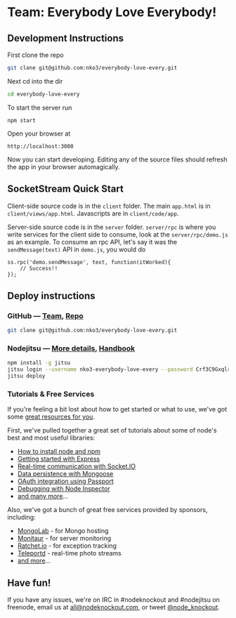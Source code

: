 # Team: Everybody Love Everybody!

## Development Instructions

First clone the repo

~~~sh
git clone git@github.com:nko3/everybody-love-every.git
~~~

Next cd into the dir

~~~sh
cd everybody-love-every
~~~

To start the server run

    npm start

Open your browser at

    http://localhost:3000

Now you can start developing. Editing any of the source files should refresh the app in your browser automagically.

## SocketStream Quick Start

Client-side source code is in the `client` folder. The main `app.html` is in `client/views/app.html`. Javascripts are in `client/code/app`.

Server-side source code is in the `server` folder. `server/rpc` is where you write services for the client side to consume, look at the `server/rpc/demo.js` as an example. To consume an rpc API, let's say it was the `sendMessage(text)` API in `demo.js`, you would do

    ss.rpc('demo.sendMessage', text, function(itWorked){
        // Success!!
    });

## Deploy instructions

### GitHub — [Team][2], [Repo][3]

~~~sh
git clone git@github.com:nko3/everybody-love-every.git
~~~

### Nodejitsu — [More details][5], [Handbook][4]

~~~sh
npm install -g jitsu
jitsu login --username nko3-everybody-love-every --password Crf3C9GxqlrcDGG1
jitsu deploy
~~~

### Tutorials & Free Services

If you're feeling a bit lost about how to get started or what to use, we've
got some [great resources for you](http://nodeknockout.com/resources).

First, we've pulled together a great set of tutorials about some of node's
best and most useful libraries:

* [How to install node and npm](http://blog.nodeknockout.com/post/33857791331/how-to-install-node-npm)
* [Getting started with Express](http://blog.nodeknockout.com/post/34180474119/getting-started-with-express)
* [Real-time communication with Socket.IO](http://blog.nodeknockout.com/post/34243127010/knocking-out-socket-io)
* [Data persistence with Mongoose](http://blog.nodeknockout.com/post/34302423628/getting-started-with-mongoose)
* [OAuth integration using Passport](http://blog.nodeknockout.com/post/34765538605/getting-started-with-passport)
* [Debugging with Node Inspector](http://blog.nodeknockout.com/post/34843655876/debugging-with-node-inspector)
* [and many more](http://nodeknockout.com/resources#tutorials)&hellip;

Also, we've got a bunch of great free services provided by sponsors,
including:

* [MongoLab](http://nodeknockout.com/resources#mongolab) - for Mongo hosting
* [Monitaur](http://nodeknockout.com/resources#monitaur) - for server monitoring
* [Ratchet.io](http://nodeknockout.com/resources#ratchetio) - for exception tracking
* [Teleportd](http://nodeknockout.com/resources#teleportd) - real-time photo streams
* [and more](http://nodeknockout.com/resources#tutorials)&hellip;

## Have fun!

If you have any issues, we're on IRC in #nodeknockout and #nodejitsu on
freenode, email us at <all@nodeknockout.com>, or tweet
[@node_knockout](https://twitter.com/node_knockout).

[2]: https://github.com/organizations/nko3/teams/280850
[3]: https://github.com/nko3/everybody-love-every
[4]: http://handbook.jit.su
[5]: http://blog.nodeknockout.com/post/35279199042/introduction-to-jitsu-deployment

